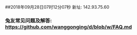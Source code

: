 ##2018年09月28日07时12分07秒 新址: 142.93.75.60
### 兔友常见问题及解答: https://github.com/wanggonging/d/blob/w/FAQ.md
